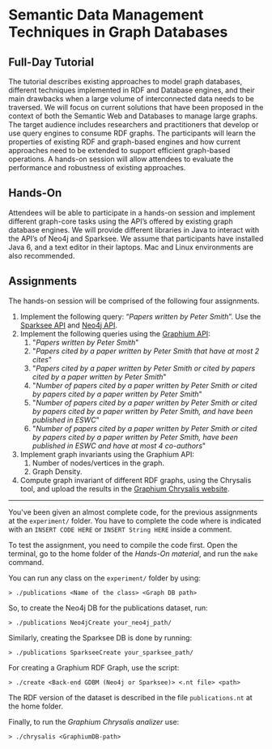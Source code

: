 Semantic Data Management Techniques in Graph Databases
======================================================

Full-Day Tutorial
-----------------

The tutorial describes existing approaches to model graph databases, different techniques implemented in RDF and Database engines, and their main drawbacks when a large volume of interconnected data needs to be traversed. We will focus on current solutions that have been proposed in the context of both the Semantic Web and Databases to manage large graphs. The target audience includes researchers and practitioners that develop or use query engines to consume RDF graphs. The participants will learn the properties of existing RDF and graph-based engines and how current approaches need to be extended to support  efficient graph-based  operations. A hands-on session will allow attendees to evaluate  the performance and robustness of existing approaches.

Hands-On
--------

Attendees will be able to participate in a hands-on session and implement different graph-core tasks using the API’s offered by existing graph database engines. We will provide different libraries in Java to interact with the API’s of Neo4j and Sparksee. We assume that participants have installed Java 6, and a text editor in their laptops. Mac and Linux environments are also recommended.

Assignments
-----------

The hands-on session will be comprised of the following four assignments.

1. Implement the following query: “_Papers written by Peter Smith_”. Use the [Sparksee API](http://sparsity-technologies.com/downloads/javadoc-java/index.html) and [Neo4j API](http://api.neo4j.org/2.1.0-M01/).
2. Implement the following queries using the [Graphium API](http://graphium.ldc.usb.ve):
	1. "_Papers written by Peter Smith_"
	2. "_Papers cited by a paper written by Peter Smith that have at most 2 cites_"
	3. "_Papers cited by a paper written by Peter Smith or cited by papers cited by a paper written by Peter Smith_"
	4. "_Number of papers cited by a paper written by Peter Smith or cited by papers cited by a paper written by Peter Smith_"
	5. "_Number of papers cited by a paper written by Peter Smith or cited by papers cited by a paper written by Peter Smith, and have been published in ESWC_"
	6. "_Number of papers cited by a paper written by Peter Smith or cited by papers cited by a paper written by Peter Smith, have been published in ESWC and have at most 4 co-authors_"
3. Implement graph invariants using the Graphium API:
	1. Number of nodes/vertices in the graph.
	2. Graph Density.
4. Compute graph invariant of different RDF graphs, using the Chrysalis tool, and upload the results in the [Graphium Chrysalis website](http://graphium.ldc.usb.ve/chrysalis/).

-----

You've been given an almost complete code, for the previous assignments at the `experiment/` folder. You have to complete the code where is indicated with an `INSERT CODE HERE` or `INSERT String HERE` inside a comment.

To test the assignment, you need to compile the code first. Open the terminal, go to the home folder of the _Hands-On material_, and run the `make` command.

You can run any class on the `experiment/` folder by using:

	> ./publications <Name of the class> <Graph DB path>

So, to create the Neo4j DB for the publications dataset, run:

	> ./publications Neo4jCreate your_neo4j_path/

Similarly, creating the Sparksee DB is done by running:

	> ./publications SparkseeCreate your_sparksee_path/

For creating a Graphium RDF Graph, use the script:

	> ./create <Back-end GDBM (Neo4j or Sparksee)> <.nt file> <path>

The RDF version of the dataset is described in the file `publications.nt` at the home folder.

Finally, to run the _Graphium Chrysalis analizer_ use:

	> ./chrysalis <GraphiumDB-path>
